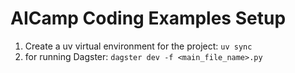 # AICamp Coding Examples Setup

1. Create a uv virtual environment for the project:
   `uv sync`
2. for running Dagster:
   `dagster dev -f <main_file_name>.py`